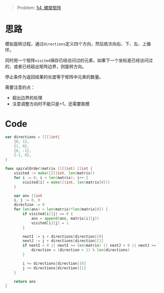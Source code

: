 

> Problem: [54. 螺旋矩阵](https://leetcode.cn/problems/spiral-matrix/description/)

# 思路
模拟旋转过程，通过`directions`定义四个方向，然后依次向右、下、左、上循环。

同时用一个矩阵`visited`保存已经访问过的元素，如果下一个坐标是已经访问过的，或者已经超出矩阵边界，则旋转方向。

停止条件为返回结果的长度等于矩阵中元素的数量。

需要注意的点：
- 超出边界的处理
- 注意调整方向时不能只是+1，还需要取模

# Code
```go
var directions = [][]int{
	{0, 1},
	{1, 0},
	{0, -1},
	{-1, 0},
}

func spiralOrder(matrix [][]int) []int {
	visited := make([][]int, len(matrix))
	for i := 0; i < len(matrix); i++ {
		visited[i] = make([]int, len(matrix[0]))
	}

	var ans []int
	i, j := 0, 0
	direction := 0
	for len(ans) < len(matrix)*len(matrix[0]) {
		if visited[i][j] == 0 {
			ans = append(ans, matrix[i][j])
			visited[i][j] = 1
		}

		nextI := i + directions[direction][0]
		nextJ := j + directions[direction][1]
		if nextI < 0 || nextI >= len(matrix) || nextJ < 0 || nextJ >= len(matrix[0]) || visited[nextI][nextJ] == 1 {
			direction = (direction + 1) % len(directions)
		}

		i += directions[direction][0]
		j += directions[direction][1]
	}

	return ans
}
```
  
